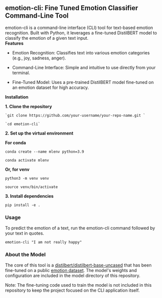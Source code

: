 ## emotion-cli: Fine Tuned Emotion Classifier Command-Line Tool
emotion-cli is a command-line interface (CLI) tool for text-based emotion recognition. Built with Python, it leverages a fine-tuned DistilBERT model to classify the emotion of a given text input.
<br>
**Features**
- Emotion Recognition: Classifies text into various emotion categories (e.g., joy, sadness, anger).

- Command-Line Interface: Simple and intuitive to use directly from your terminal.

- Fine-Tuned Model: Uses a pre-trained DistilBERT model fine-tuned on an emotion dataset for high accuracy.

**Installation**

**1. Clone the repository**

    `git clone https://github.com/your-username/your-repo-name.git `

    `cd emotion-cli`
**2. Set up the virtual environment**

**For conda**

`conda create --name mlenv python=3.9`

`conda activate mlenv`

**Or, for venv**

`python3 -m venv venv`

`source venv/bin/activate`

**3. Install dependencies**

`pip install -e .`

### Usage

To predict the emotion of a text, run the emotion-cli command followed by your text in quotes.

`emotion-cli "I am not really happy"`

### About the Model

The core of this tool is a [distilbert/distilbert-base-uncased](https://huggingface.co/distilbert/distilbert-base-uncased) that has been fine-tuned on a public [emotion dataset](https://huggingface.co/datasets/dair-ai/emotion). The model's weights and configuration are included in the model directory of this repository.

Note: The fine-tuning code used to train the model is not included in this repository to keep the project focused on the CLI application itself.